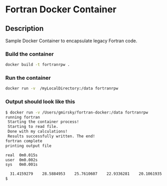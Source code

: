 # Fortran Docker Container

## Description

Sample Docker Container to encapsulate legacy Fortran code.

### Build the container

```bash
docker build -t fortranrpw .
```

### Run the container

```bash
docker run -v  /myLocalDirectory:/data fortranrpw
```

### Output should look like this

```bash
$ docker run -v /Users/gmirsky/fortran-docker:/data fortranrpw
running fortran
 Starting the container process!
 Starting to read file.
 Done with my calculations!
 Results successfully written. The end!
fortran complete
printing output file

real  0m0.015s
user  0m0.002s
sys   0m0.001s

  31.4159279    28.5884953    25.7610607    22.9336281    20.1061935    17.2787609    14.4513264    11.6238937    6.59734440    3.45575213
$
```
